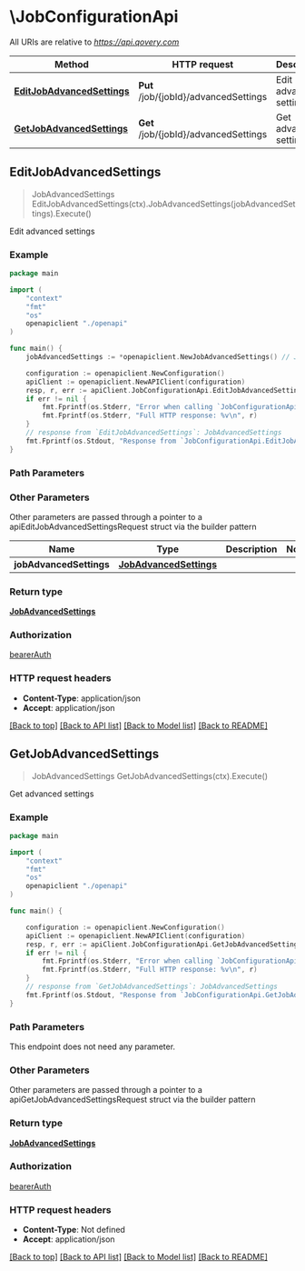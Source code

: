 # \JobConfigurationApi

All URIs are relative to *https://api.qovery.com*

Method | HTTP request | Description
------------- | ------------- | -------------
[**EditJobAdvancedSettings**](JobConfigurationApi.md#EditJobAdvancedSettings) | **Put** /job/{jobId}/advancedSettings | Edit advanced settings
[**GetJobAdvancedSettings**](JobConfigurationApi.md#GetJobAdvancedSettings) | **Get** /job/{jobId}/advancedSettings | Get advanced settings



## EditJobAdvancedSettings

> JobAdvancedSettings EditJobAdvancedSettings(ctx).JobAdvancedSettings(jobAdvancedSettings).Execute()

Edit advanced settings



### Example

```go
package main

import (
    "context"
    "fmt"
    "os"
    openapiclient "./openapi"
)

func main() {
    jobAdvancedSettings := *openapiclient.NewJobAdvancedSettings() // JobAdvancedSettings |  (optional)

    configuration := openapiclient.NewConfiguration()
    apiClient := openapiclient.NewAPIClient(configuration)
    resp, r, err := apiClient.JobConfigurationApi.EditJobAdvancedSettings(context.Background()).JobAdvancedSettings(jobAdvancedSettings).Execute()
    if err != nil {
        fmt.Fprintf(os.Stderr, "Error when calling `JobConfigurationApi.EditJobAdvancedSettings``: %v\n", err)
        fmt.Fprintf(os.Stderr, "Full HTTP response: %v\n", r)
    }
    // response from `EditJobAdvancedSettings`: JobAdvancedSettings
    fmt.Fprintf(os.Stdout, "Response from `JobConfigurationApi.EditJobAdvancedSettings`: %v\n", resp)
}
```

### Path Parameters



### Other Parameters

Other parameters are passed through a pointer to a apiEditJobAdvancedSettingsRequest struct via the builder pattern


Name | Type | Description  | Notes
------------- | ------------- | ------------- | -------------
 **jobAdvancedSettings** | [**JobAdvancedSettings**](JobAdvancedSettings.md) |  | 

### Return type

[**JobAdvancedSettings**](JobAdvancedSettings.md)

### Authorization

[bearerAuth](../README.md#bearerAuth)

### HTTP request headers

- **Content-Type**: application/json
- **Accept**: application/json

[[Back to top]](#) [[Back to API list]](../README.md#documentation-for-api-endpoints)
[[Back to Model list]](../README.md#documentation-for-models)
[[Back to README]](../README.md)


## GetJobAdvancedSettings

> JobAdvancedSettings GetJobAdvancedSettings(ctx).Execute()

Get advanced settings



### Example

```go
package main

import (
    "context"
    "fmt"
    "os"
    openapiclient "./openapi"
)

func main() {

    configuration := openapiclient.NewConfiguration()
    apiClient := openapiclient.NewAPIClient(configuration)
    resp, r, err := apiClient.JobConfigurationApi.GetJobAdvancedSettings(context.Background()).Execute()
    if err != nil {
        fmt.Fprintf(os.Stderr, "Error when calling `JobConfigurationApi.GetJobAdvancedSettings``: %v\n", err)
        fmt.Fprintf(os.Stderr, "Full HTTP response: %v\n", r)
    }
    // response from `GetJobAdvancedSettings`: JobAdvancedSettings
    fmt.Fprintf(os.Stdout, "Response from `JobConfigurationApi.GetJobAdvancedSettings`: %v\n", resp)
}
```

### Path Parameters

This endpoint does not need any parameter.

### Other Parameters

Other parameters are passed through a pointer to a apiGetJobAdvancedSettingsRequest struct via the builder pattern


### Return type

[**JobAdvancedSettings**](JobAdvancedSettings.md)

### Authorization

[bearerAuth](../README.md#bearerAuth)

### HTTP request headers

- **Content-Type**: Not defined
- **Accept**: application/json

[[Back to top]](#) [[Back to API list]](../README.md#documentation-for-api-endpoints)
[[Back to Model list]](../README.md#documentation-for-models)
[[Back to README]](../README.md)

